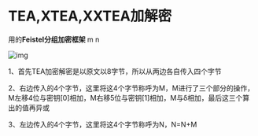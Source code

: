 # TEA,XTEA,XXTEA加解密

用的**Feistel分组加密框架**             m                                                       n

![img](D:\桌面\CTF\CTFNotes\SDshadow\pictures\1586953-20220307130936480-855092292.png)

1、首先TEA加密解密是以原文以8字节，所以从两边各自传入四个字节

2、右边传入的4个字节，这里将这4个字节称呼为M，M进行了三个部分的操作，M左移4位与密钥[0]相加，M右移5位与密钥[1]相加，M与δ相加，最后这三个算出的值再异或

3、左边传入的4个字节，这里将这4个字节称呼为N，N=N+M

